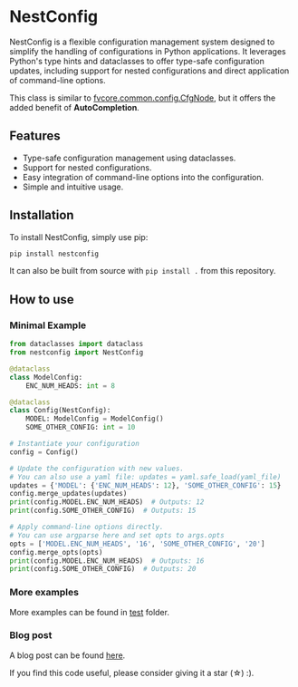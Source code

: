 # NestConfig

NestConfig is a flexible configuration management system designed to simplify 
the handling of configurations in Python applications. 
It leverages Python's type hints and dataclasses to offer type-safe 
configuration updates, including support for nested configurations and 
direct application of command-line options.

This class is similar to 
[fvcore.common.config.CfgNode](https://github.com/facebookresearch/fvcore/blob/main/fvcore/common/config.py), 
but it offers the added benefit of **AutoCompletion**.

## Features

- Type-safe configuration management using dataclasses.
- Support for nested configurations.
- Easy integration of command-line options into the configuration.
- Simple and intuitive usage.

## Installation

To install NestConfig, simply use pip:

```bash
pip install nestconfig
```

It can also be built from source with ```pip install .``` from this repository.

## How to use
### Minimal Example
```python
from dataclasses import dataclass
from nestconfig import NestConfig

@dataclass
class ModelConfig:
    ENC_NUM_HEADS: int = 8

@dataclass
class Config(NestConfig):
    MODEL: ModelConfig = ModelConfig()
    SOME_OTHER_CONFIG: int = 10

# Instantiate your configuration
config = Config()

# Update the configuration with new values.
# You can also use a yaml file: updates = yaml.safe_load(yaml_file)
updates = {'MODEL': {'ENC_NUM_HEADS': 12}, 'SOME_OTHER_CONFIG': 15}
config.merge_updates(updates)
print(config.MODEL.ENC_NUM_HEADS)  # Outputs: 12
print(config.SOME_OTHER_CONFIG)  # Outputs: 15

# Apply command-line options directly.
# You can use argparse here and set opts to args.opts
opts = ['MODEL.ENC_NUM_HEADS', '16', 'SOME_OTHER_CONFIG', '20']
config.merge_opts(opts)
print(config.MODEL.ENC_NUM_HEADS)  # Outputs: 16
print(config.SOME_OTHER_CONFIG)  # Outputs: 20
```

### More examples
More examples can be found in [test](test) folder.

### Blog post
A blog post can be found [here](https://zeyun-zhong.github.io/blog/2024/NestConfig/).

If you find this code useful, please consider giving it a star (☆) :).
